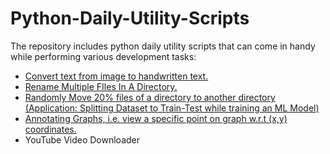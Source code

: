 # Python-Daily-Utility-Scripts

The repository includes python daily utility scripts that can come in handy while performing various development tasks:

- [Convert text from image to handwritten text.](https://github.com/Agha-Muqarib/Python-Daily-Utility-Scripts/blob/main/Scripts/Convert%20text%20from%20image%20to%20handwritten%20text.ipynb)
- [Rename Multiple FIles In A Directory.](https://github.com/Agha-Muqarib/Python-Daily-Utility-Scripts/blob/main/Scripts/Rename%20Multiple%20FIles%20In%20A%20Directory.ipynb)
- [Randomly Move 20% files of a directory to another directory (Application: Splitting Dataset to Train-Test while training an ML Model)](https://github.com/Agha-Muqarib/Python-Daily-Utility-Scripts/blob/main/Scripts/Randomly%20Move%2020%25%20files%20of%20a%20directory%20to%20another%20directory..ipynb)
- [Annotating Graphs, i.e. view a specific point on graph w.r.t (x,y) coordinates. ](https://github.com/Agha-Muqarib/Python-Daily-Utility-Scripts/blob/main/Scripts/Annotating%20Graphs.ipynb)
- YouTube Video Downloader

